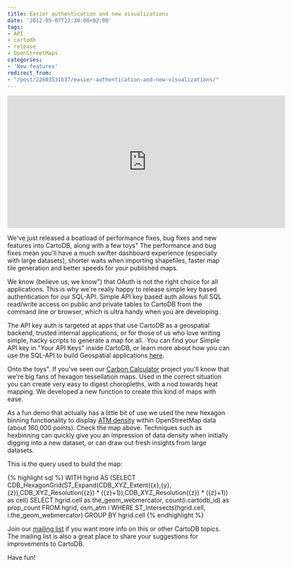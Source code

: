 ```yaml
---
title: Easier authentication and new visualizations
date: '2012-05-07T22:30:00+02:00'
tags:
- API
- cartodb
- release
- OpenStreetMaps
categories:
- 'New features'
redirect_from:
- "/post/22603531637/easier-authentication-and-new-visualizations/"
---
```


<iframe frameborder="0" height="300" src="http://cartodb.s3.amazonaws.com/examples/hexagon/index.html" width="630"></iframe>

We've just released a boatload of performance fixes, bug fixes and new features into CartoDB, along with a few toys"
The performance and bug fixes mean you'll have a much swifter dashboard experience (especially with large datasets), shorter waits when importing shapefiles, faster map tile generation and better speeds for your published maps.

We know (believe us, we know") that OAuth is not the right choice for all applications. This is why we're really happy to release simple key based authentication for our SQL-API. Simple API key based auth allows full SQL read/write access on public and private tables to CartoDB from the command line or browser, which is ultra handy when you are developing.

The API key auth is targeted at apps that use CartoDB as a geospatial backend, trusted internal applications, or for those of us who love writing simple, hacky scripts to generate a map for all.  You can find your Simple API key in "Your API Keys" inside CartoDB, or learn more about how you can use the SQL-API to build Geospatial applications <a href="http://developers.cartodb.com/documentation/cartodb-apis.html#sql_api">here</a>.

Onto the toys". If you've seen our <a href="http://vizzuality.com/projects/carboncalculator">Carbon Calculator</a> project you'll know that we're big fans of hexagon tessellation maps. Used in the correct situation you can create very easy to digest choropleths, with a nod towards heat mapping. We developed a new function to create this kind of maps with ease.

As a fun demo that actually has a little bit of use we used the new hexagon binning functionality to display <a href="http://dl.dropbox.com/u/193220/CartoDB/hexagon/planet.html">ATM density</a> within OpenStreetMap data (about 160,000 points). Check the map above. Techniques such as hexbinning can quickly give you an impression of data density when initially digging into a new dataset, or can draw out fresh insights from large datasets.

This is the query used to build the map:

{% highlight sql %}
WITH hgrid AS (SELECT CDB_HexagonGrid(ST_Expand(CDB_XYZ_Extent({x},{y},{z}),CDB_XYZ_Resolution({z}) * ({z}+1)),CDB_XYZ_Resolution({z}) * ({z}+1)) as cell) SELECT hgrid.cell as the_geom_webmercator, count(i.cartodb_id) as prop_count FROM hgrid, osm_atm i WHERE ST_Intersects(hgrid.cell, i.the_geom_webmercator) GROUP BY hgrid.cell
{% endhighlight %}

Join our <a href="https://groups.google.com/forum/?fromgroups#!forum/cartodb">mailing list</a> if you want more info on this or other CartoDB topics. The mailing list is also a great place to share your suggestions for improvements to CartoDB. 

Have fun!

